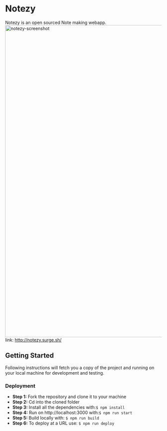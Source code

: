 # Notezy
Notezy is an open sourced Note making webapp.
<img width="1001" alt="notezy-screenshot" src="https://user-images.githubusercontent.com/43819808/46489515-3695d600-c823-11e8-8872-fddfc0463f61.png">
link: http://notezy.surge.sh/
## Getting Started
Following instructions will fetch you a copy of the project and running on your local machine for development and testing.
### Deployment
* **Step 1:** Fork the repository and clone it to your machine
* **Step 2:** Cd into the cloned folder
* **Step 3:** Install all the dependencies with:```$ npm install```
* **Step 4:** Run on http://localhost:3000 with:```$ npm run start```
* **Step 5:** Build locally with: ```$ npm run build ```
* **Step 6:** To deploy at a URL use: ```$ npm run deploy ```

